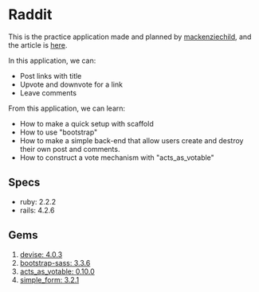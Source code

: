 # Raddit

This is the practice application made and planned by [mackenziechild](https://github.com/mackenziechild/raddit), and the article is [here](https://mackenziechild.me/12-in-12/1/).

In this application, we can:

* Post links with title
* Upvote and downvote for a link
* Leave comments

From this application, we can learn:

* How to make a quick setup with scaffold
* How to use "bootstrap"
* How to make a simple back-end that allow users create and destroy their own post and comments.
* How to construct a vote mechanism with "acts_as_votable"

## Specs
* ruby: 2.2.2
* rails: 4.2.6

## Gems

1. [devise: 4.0.3](https://github.com/plataformatec/devise)
2. [bootstrap-sass: 3.3.6](https://github.com/twbs/bootstrap-sass)
3. [acts_as_votable: 0.10.0](https://github.com/ryanto/acts_as_votable)
4. [simple_form: 3.2.1](https://github.com/plataformatec/simple_form)
